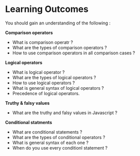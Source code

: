 
# Learning Outcomes


You should gain an understanding of the following :

**Comparison operators**

- What is comparison operatr ?
- What are the types of comparison operators ?
- How to use comparison operators in all comparison cases ?

**Logical operators**

- What is logical operator ?
- What are the types of logical operators ?
- How to use logical operators ?
- What is general syntax of logical operators ?
- Precedence of logical operators.

**Truthy & falsy values**

- What are the truthy and falsy values in Javascript ?

**Conditional statments**

- What are conditional statements ?
- What are the types of conditional operators ?
- What is general syntax of each one ?
- When do you use every conditionl statement ?
